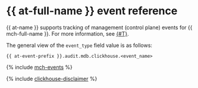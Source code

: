 # {{ at-full-name }} event reference

{{ at-name }} supports tracking of management (control plane) events for {{ mch-full-name }}. For more information, see [{#T}](../audit-trails/concepts/format.md).

The general view of the `event_type` field value is as follows:

```text
{{ at-event-prefix }}.audit.mdb.clickhouse.<event_name>
```

{% include [mch-events](../_includes/audit-trails/events/mch-events.md) %}

{% include [clickhouse-disclaimer](../_includes/clickhouse-disclaimer.md) %}